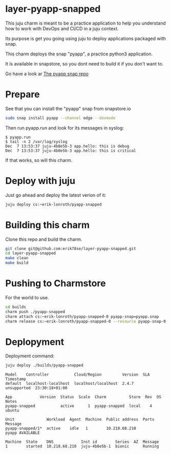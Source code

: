 # layer-pyapp-snapped

This juju charm is meant to be a practice application to help you understand how to
work with DevOps and CI/CD in a juju context. 

Its purpose is get you going using juju to deploy applications packaged with snap.

This charm deploys the snap "pyapp", a practice python3 application.

It is available in snapstore, so you dont need to build it if you don't want to.

Go have a look ar [The pyapp snap repo](https://github.com/erik78se/snap-pyapp)

# Prepare

See that you can install the "pyapp" snap from snapstore.io
```bash
sudo snap install pyapp --channel edge --devmode
```
Then run pyapp.run and look for its messages in syslog:
```
$ pyapp.run 
$ tail -n 2 /var/log/syslog 
Dec  7 13:53:37 juju-4b8e5b-3 app.hello: this is debug
Dec  7 13:53:37 juju-4b8e5b-3 app.hello: this is critical
```
If that works, so will this charm.

# Deploy with juju
Just go ahead and deploy the latest verion of it:
```bash
juju deploy cs:~erik-lonroth/pyapp-snapped
```

# Building this charm
Clone this repo and build the charm.
```bash
git clone git@github.com:erik78se/layer-pyapp-snapped.git
cd layer-pyapp-snapped
make clean
make build
```

# Pushing to Charmstore
For the world to use.
```bash
cd builds
charm push ./pyapp-snapped
charm attach cs:~erik-lonroth/pyapp-snapped-0 pyapp-snap=pyapp.snap
charm release cs:~erik-lonroth/pyapp-snapped-0 --resource pyapp-snap-0
```

# Deplopyment
Deployment command:
```bash
juju deploy ./builds/pyapp-snapped
```

```
Model    Controller           Cloud/Region         Version  SLA          Timestamp
default  localhost-localhost  localhost/localhost  2.4.7    unsupported  23:30:18+01:00

App            Version  Status  Scale  Charm          Store  Rev  OS      Notes
pyapp-snapped           active      1  pyapp-snapped  local    4  ubuntu  

Unit              Workload  Agent  Machine  Public address  Ports  Message
pyapp-snapped/1*  active    idle   1        10.218.68.210          pyapp AVAILABLE

Machine  State    DNS            Inst id        Series  AZ  Message
1        started  10.218.68.210  juju-4b8e5b-1  bionic      Running
```
